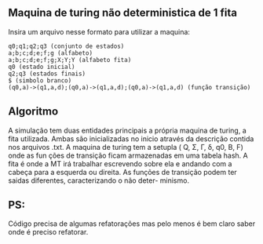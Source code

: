 ## Maquina de turing não deterministica de 1 fita

Insira um arquivo nesse formato para utilizar a maquina:
```
q0;q1;q2;q3 (conjunto de estados)
a;b;c;d;e;f;g (alfabeto)
a;b;c;d;e;f;g;X;Y;Y (alfabeto fita)
q0 (estado inicial)
q2;q3 (estados finais)
$ (simbolo branco)
(q0,a)->(q1,a,d);(q0,a)->(q1,a,d);(q0,a)->(q1,a,d) (função transição)
```

## Algoritmo
A simulação tem duas entidades principais a própria maquina de turing, a fita
utilizada. Ambas são inicializadas no inicio através da descrição contida nos
arquivos .txt. A maquina de turing tem a setupla ( Q, Σ, Γ, δ, q0, B, F) onde as fun
ções de transição ficam armazenadas em uma tabela hash. A fita é onde a MT irá
trabalhar escrevendo sobre ela e andando com a cabeça para a esquerda ou direita.
As funções de transição podem ter saidas diferentes, caracterizando o não deter-
minismo.

## PS:
Código precisa de algumas refatorações mas pelo menos é bem claro saber
onde é preciso refatorar.
